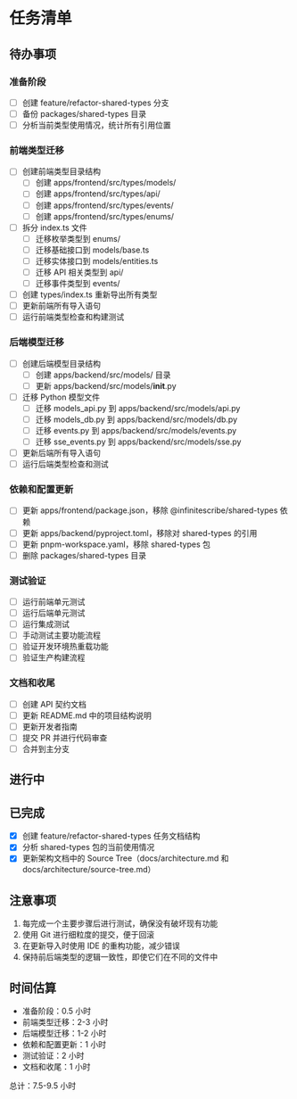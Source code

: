 # 任务清单

## 待办事项

### 准备阶段
- [ ] 创建 feature/refactor-shared-types 分支
- [ ] 备份 packages/shared-types 目录
- [ ] 分析当前类型使用情况，统计所有引用位置

### 前端类型迁移
- [ ] 创建前端类型目录结构
  - [ ] 创建 apps/frontend/src/types/models/
  - [ ] 创建 apps/frontend/src/types/api/
  - [ ] 创建 apps/frontend/src/types/events/
  - [ ] 创建 apps/frontend/src/types/enums/
- [ ] 拆分 index.ts 文件
  - [ ] 迁移枚举类型到 enums/
  - [ ] 迁移基础接口到 models/base.ts
  - [ ] 迁移实体接口到 models/entities.ts
  - [ ] 迁移 API 相关类型到 api/
  - [ ] 迁移事件类型到 events/
- [ ] 创建 types/index.ts 重新导出所有类型
- [ ] 更新前端所有导入语句
- [ ] 运行前端类型检查和构建测试

### 后端模型迁移
- [ ] 创建后端模型目录结构
  - [ ] 创建 apps/backend/src/models/ 目录
  - [ ] 更新 apps/backend/src/models/__init__.py
- [ ] 迁移 Python 模型文件
  - [ ] 迁移 models_api.py 到 apps/backend/src/models/api.py
  - [ ] 迁移 models_db.py 到 apps/backend/src/models/db.py
  - [ ] 迁移 events.py 到 apps/backend/src/models/events.py
  - [ ] 迁移 sse_events.py 到 apps/backend/src/models/sse.py
- [ ] 更新后端所有导入语句
- [ ] 运行后端类型检查和测试

### 依赖和配置更新
- [ ] 更新 apps/frontend/package.json，移除 @infinitescribe/shared-types 依赖
- [ ] 更新 apps/backend/pyproject.toml，移除对 shared-types 的引用
- [ ] 更新 pnpm-workspace.yaml，移除 shared-types 包
- [ ] 删除 packages/shared-types 目录

### 测试验证
- [ ] 运行前端单元测试
- [ ] 运行后端单元测试
- [ ] 运行集成测试
- [ ] 手动测试主要功能流程
- [ ] 验证开发环境热重载功能
- [ ] 验证生产构建流程

### 文档和收尾
- [ ] 创建 API 契约文档
- [ ] 更新 README.md 中的项目结构说明
- [ ] 更新开发者指南
- [ ] 提交 PR 并进行代码审查
- [ ] 合并到主分支

## 进行中

## 已完成

- [x] 创建 feature/refactor-shared-types 任务文档结构
- [x] 分析 shared-types 包的当前使用情况
- [x] 更新架构文档中的 Source Tree（docs/architecture.md 和 docs/architecture/source-tree.md）

## 注意事项

1. 每完成一个主要步骤后进行测试，确保没有破坏现有功能
2. 使用 Git 进行细粒度的提交，便于回滚
3. 在更新导入时使用 IDE 的重构功能，减少错误
4. 保持前后端类型的逻辑一致性，即使它们在不同的文件中

## 时间估算

- 准备阶段：0.5 小时
- 前端类型迁移：2-3 小时
- 后端模型迁移：1-2 小时
- 依赖和配置更新：1 小时
- 测试验证：2 小时
- 文档和收尾：1 小时

总计：7.5-9.5 小时